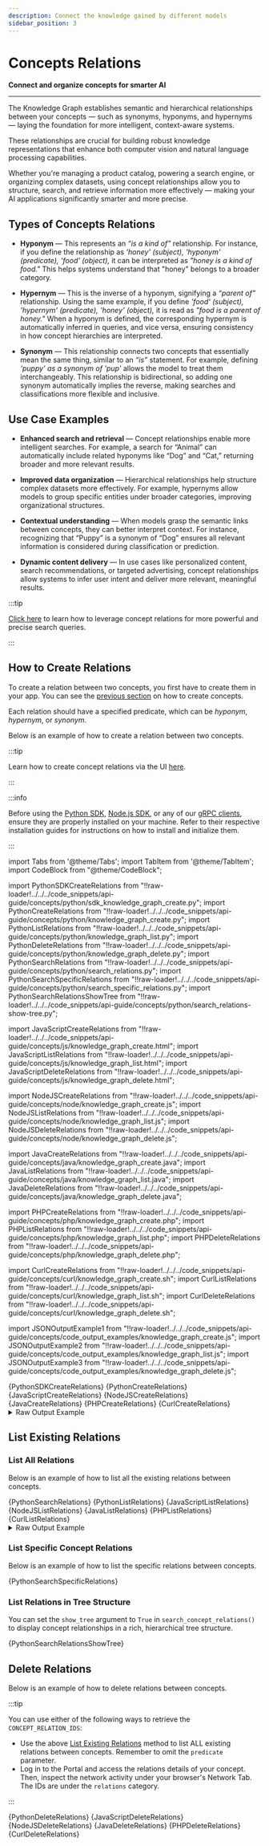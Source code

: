 ```yaml
---
description: Connect the knowledge gained by different models
sidebar_position: 3
---
```


# Concepts Relations

**Connect and organize concepts for smarter AI**
<hr />

The Knowledge Graph establishes semantic and hierarchical relationships between your concepts — such as synonyms, hyponyms, and hypernyms — laying the foundation for more intelligent, context-aware systems.

These relationships are crucial for building robust knowledge representations that enhance both computer vision and natural language processing capabilities.

Whether you're managing a product catalog, powering a search engine, or organizing complex datasets, using concept relationships allow you to structure, search, and retrieve information more effectively — making your AI applications significantly smarter and more precise.

## Types of Concepts Relations

- **Hyponym** — This represents an _“is a kind of”_ relationship. For instance, if you define the relationship as _'honey' (subject), 'hyponym' (predicate), 'food' (object),_ it can be interpreted as _"honey is a kind of food."_ This helps systems understand that "honey" belongs to a broader category.

- **Hypernym** — This is the inverse of a hyponym, signifying a _“parent of”_ relationship. Using the same example, if you define _'food' (subject), 'hypernym' (predicate), 'honey' (object),_ it is read as _"food is a parent of honey."_  When a hyponym is defined, the corresponding hypernym is automatically inferred in queries, and vice versa, ensuring consistency in how concept hierarchies are interpreted.

- **Synonym** — This relationship connects two concepts that essentially mean the same thing, similar to an _“is”_ statement. For example, defining _'puppy' as a synonym of 'pup'_ allows the model to treat them interchangeably. This relationship is bidirectional, so adding one synonym automatically implies the reverse, making searches and classifications more flexible and inclusive.

## Use Case Examples

- **Enhanced search and retrieval** — Concept relationships enable more intelligent searches. For example, a search for “Animal” can automatically include related hyponyms like “Dog” and “Cat,” returning broader and more relevant results.

- **Improved data organization** — Hierarchical relationships help structure complex datasets more effectively. For example, hypernyms allow models to group specific entities under broader categories, improving organizational structures.

- **Contextual understanding** — When models grasp the semantic links between concepts, they can better interpret context. For instance, recognizing that “Puppy” is a synonym of “Dog” ensures all relevant information is considered during classification or prediction.

- **Dynamic content delivery** — In use cases like personalized content, search recommendations, or targeted advertising, concept relationships allow systems to infer user intent and deliver more relevant, meaningful results.

:::tip

[Click here](https://docs.clarifai.com/create-manage/search/api/rank#search-by-concepts) to learn how to leverage concept relations for more powerful and precise search queries.

:::

## How to Create Relations

To create a relation between two concepts, you first have to create them in your app. You can see the  [previous section](../concepts/create.md) on how to create concepts.

Each relation should have a specified predicate, which can be _hyponym_, _hypernym_, or _synonym_.

Below is an example of how to create a relation between two concepts. 

:::tip

Learn how to create concept relations via the UI [here](https://docs.clarifai.com/create-manage/labeling/ui/create#update-annotations). 

:::


:::info

Before using the [Python SDK](https://docs.clarifai.com/additional-resources/api-overview/python-sdk), [Node.js SDK](https://docs.clarifai.com/additional-resources/api-overview/nodejs-sdk), or any of our [gRPC clients](https://docs.clarifai.com/additional-resources/api-overview/grpc-clients), ensure they are properly installed on your machine. Refer to their respective installation guides for instructions on how to install and initialize them.

:::

import Tabs from '@theme/Tabs';
import TabItem from '@theme/TabItem';
import CodeBlock from "@theme/CodeBlock";

import PythonSDKCreateRelations from "!!raw-loader!../../../code_snippets/api-guide/concepts/python/sdk_knowledge_graph_create.py";
import PythonCreateRelations from "!!raw-loader!../../../code_snippets/api-guide/concepts/python/knowledge_graph_create.py";
import PythonListRelations from "!!raw-loader!../../../code_snippets/api-guide/concepts/python/knowledge_graph_list.py";
import PythonDeleteRelations from "!!raw-loader!../../../code_snippets/api-guide/concepts/python/knowledge_graph_delete.py";
import PythonSearchRelations from "!!raw-loader!../../../code_snippets/api-guide/concepts/python/search_relations.py";
import PythonSearchSpecificRelations from "!!raw-loader!../../../code_snippets/api-guide/concepts/python/search_specific_relations.py";
import PythonSearchRelationsShowTree from "!!raw-loader!../../../code_snippets/api-guide/concepts/python/search_relations-show-tree.py";

import JavaScriptCreateRelations from "!!raw-loader!../../../code_snippets/api-guide/concepts/js/knowledge_graph_create.html";
import JavaScriptListRelations from "!!raw-loader!../../../code_snippets/api-guide/concepts/js/knowledge_graph_list.html";
import JavaScriptDeleteRelations from "!!raw-loader!../../../code_snippets/api-guide/concepts/js/knowledge_graph_delete.html";

import NodeJSCreateRelations from "!!raw-loader!../../../code_snippets/api-guide/concepts/node/knowledge_graph_create.js";
import NodeJSListRelations from "!!raw-loader!../../../code_snippets/api-guide/concepts/node/knowledge_graph_list.js";
import NodeJSDeleteRelations from "!!raw-loader!../../../code_snippets/api-guide/concepts/node/knowledge_graph_delete.js";

import JavaCreateRelations from "!!raw-loader!../../../code_snippets/api-guide/concepts/java/knowledge_graph_create.java";
import JavaListRelations from "!!raw-loader!../../../code_snippets/api-guide/concepts/java/knowledge_graph_list.java";
import JavaDeleteRelations from "!!raw-loader!../../../code_snippets/api-guide/concepts/java/knowledge_graph_delete.java";

import PHPCreateRelations from "!!raw-loader!../../../code_snippets/api-guide/concepts/php/knowledge_graph_create.php";
import PHPListRelations from "!!raw-loader!../../../code_snippets/api-guide/concepts/php/knowledge_graph_list.php";
import PHPDeleteRelations from "!!raw-loader!../../../code_snippets/api-guide/concepts/php/knowledge_graph_delete.php";

import CurlCreateRelations from "!!raw-loader!../../../code_snippets/api-guide/concepts/curl/knowledge_graph_create.sh";
import CurlListRelations from "!!raw-loader!../../../code_snippets/api-guide/concepts/curl/knowledge_graph_list.sh";
import CurlDeleteRelations from "!!raw-loader!../../../code_snippets/api-guide/concepts/curl/knowledge_graph_delete.sh";

import JSONOutputExample1 from "!!raw-loader!../../../code_snippets/api-guide/concepts/code_output_examples/knowledge_graph_create.js";
import JSONOutputExample2 from "!!raw-loader!../../../code_snippets/api-guide/concepts/code_output_examples/knowledge_graph_list.js";
import JSONOutputExample3 from "!!raw-loader!../../../code_snippets/api-guide/concepts/code_output_examples/knowledge_graph_delete.js";

<Tabs groupId="code">

<TabItem value="python" label="Python SDK">
    <CodeBlock className="language-python">{PythonSDKCreateRelations}</CodeBlock>
</TabItem>

<TabItem value="python2" label="Python (gRPC)">
    <CodeBlock className="language-python">{PythonCreateRelations}</CodeBlock>
</TabItem>

<TabItem value="js_rest" label="JavaScript (REST)">
    <CodeBlock className="language-javascript">{JavaScriptCreateRelations}</CodeBlock>
</TabItem>

<TabItem value="nodejs" label="Node.js (gRPC)">
    <CodeBlock className="language-javascript">{NodeJSCreateRelations}</CodeBlock>
</TabItem>

<TabItem value="java" label="Java (gRPC)">
    <CodeBlock className="language-java">{JavaCreateRelations}</CodeBlock>
</TabItem>

<TabItem value="php" label="PHP (gRPC)">
    <CodeBlock className="language-php">{PHPCreateRelations}</CodeBlock>
</TabItem>

<TabItem value="curl" label="cURL">
    <CodeBlock className="language-bash">{CurlCreateRelations}</CodeBlock>
</TabItem>

</Tabs>

<details>
  <summary>Raw Output Example</summary>
    <CodeBlock className="language-js">{JSONOutputExample1}</CodeBlock>
</details>

## List Existing Relations

### List All Relations

Below is an example of how to list all the existing relations between concepts. 

<Tabs groupId="code">

<TabItem value="python" label="Python SDK">
    <CodeBlock className="language-python">{PythonSearchRelations}</CodeBlock>
</TabItem>

<TabItem value="python2" label="Python (gRPC)">
    <CodeBlock className="language-python">{PythonListRelations}</CodeBlock>
</TabItem>

<TabItem value="js_rest" label="JavaScript (REST)">
    <CodeBlock className="language-javascript">{JavaScriptListRelations}</CodeBlock>
</TabItem>

<TabItem value="nodejs" label="Node.js (gRPC)">
    <CodeBlock className="language-javascript">{NodeJSListRelations}</CodeBlock>
</TabItem>

<TabItem value="java" label="Java (gRPC)">
    <CodeBlock className="language-java">{JavaListRelations}</CodeBlock>
</TabItem>

<TabItem value="php" label="PHP (gRPC)">
    <CodeBlock className="language-php">{PHPListRelations}</CodeBlock>
</TabItem>

<TabItem value="curl" label="cURL">
    <CodeBlock className="language-bash">{CurlListRelations}</CodeBlock>
</TabItem>

</Tabs>

<details>
  <summary>Raw Output Example</summary>
    <CodeBlock className="language-js">{JSONOutputExample2}</CodeBlock>
</details>

### List Specific Concept Relations

Below is an example of how to list the specific relations between concepts. 

<Tabs groupId="code">

<TabItem value="python" label="Python SDK">
    <CodeBlock className="language-python">{PythonSearchSpecificRelations}</CodeBlock>
</TabItem>

</Tabs>

### List Relations in Tree Structure

You can set the `show_tree` argument to `True` in `search_concept_relations()` to display concept relationships in a rich, hierarchical tree structure.

<Tabs groupId="code">

<TabItem value="python" label="Python SDK">
    <CodeBlock className="language-python">{PythonSearchRelationsShowTree}</CodeBlock>
</TabItem>

</Tabs>

## Delete Relations

Below is an example of how to delete relations between concepts. 

:::tip

You can use either of the following ways to retrieve the `CONCEPT_RELATION_IDS`:

- Use the above [List Existing Relations](https://docs.clarifai.com/api-guide/concepts/knowledge_graph#list-existing-relations) method to list ALL existing relations between concepts. Remember to omit the `predicate` parameter. 
- Log in to the Portal and access the relations details of your concept. Then, inspect the network activity under your browser's Network Tab. The IDs are under the `relations` category. 

:::

<Tabs groupId="code">

<TabItem value="python" label="Python (gRPC)">
    <CodeBlock className="language-python">{PythonDeleteRelations}</CodeBlock>
</TabItem>

<TabItem value="js_rest" label="JavaScript (REST)">
    <CodeBlock className="language-javascript">{JavaScriptDeleteRelations}</CodeBlock>
</TabItem>

<TabItem value="nodejs" label="Node.js (gRPC)">
    <CodeBlock className="language-javascript">{NodeJSDeleteRelations}</CodeBlock>
</TabItem>

<TabItem value="java" label="Java (gRPC)">
    <CodeBlock className="language-java">{JavaDeleteRelations}</CodeBlock>
</TabItem>

<TabItem value="php" label="PHP (gRPC)">
    <CodeBlock className="language-php">{PHPDeleteRelations}</CodeBlock>
</TabItem>

<TabItem value="curl" label="cURL">
    <CodeBlock className="language-bash">{CurlDeleteRelations}</CodeBlock>
</TabItem>

</Tabs>

